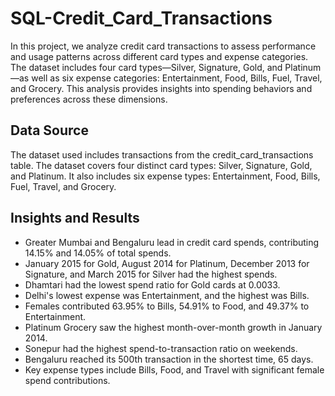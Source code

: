 # SQL-Credit_Card_Transactions
In this project, we analyze credit card transactions to assess performance and usage patterns across different card types and expense categories. The dataset  includes four card types—Silver, Signature, Gold, and Platinum—as well as six expense categories: Entertainment, Food, Bills, Fuel, Travel, and Grocery. This analysis provides insights into spending behaviors and preferences across these dimensions.

## Data Source 
The dataset used includes transactions from the credit_card_transactions table. The dataset covers four distinct card types: Silver, Signature, Gold, and Platinum. It also includes six expense types: Entertainment, Food, Bills, Fuel, Travel, and Grocery.

## Insights and Results
- Greater Mumbai and Bengaluru lead in credit card spends, contributing 14.15% and 14.05% of total spends.
-  January 2015 for Gold, August 2014 for Platinum, December 2013 for Signature, and March 2015 for Silver had the highest spends.
-  Dhamtari had the lowest spend ratio for Gold cards at 0.0033.
-  Delhi's lowest expense was Entertainment, and the highest was Bills.
-  Females contributed 63.95% to Bills, 54.91% to Food, and 49.37% to Entertainment.
-  Platinum Grocery saw the highest month-over-month growth in January 2014.
-  Sonepur had the highest spend-to-transaction ratio on weekends.
-  Bengaluru reached its 500th transaction in the shortest time, 65 days.
-  Key expense types include Bills, Food, and Travel with significant female spend contributions.
  

